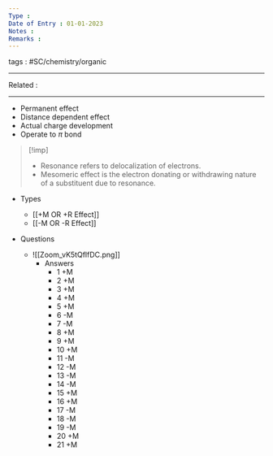 ```yaml
---
Type : 
Date of Entry : 01-01-2023
Notes : 
Remarks :  
---
```

 tags :  #SC/chemistry/organic 
 
---
Related :  

---

- Permanent effect
- Distance dependent effect
- Actual charge development
- Operate to $\pi$ bond
>[!imp]
>- Resonance refers to delocalization of electrons.
>- Mesomeric effect is the  electron donating or withdrawing nature of a substituent due to resonance.

- Types
	- [[+M OR +R Effect]]
	- [[-M OR -R Effect]]

- Questions
	- ![[Zoom_vK5tQflfDC.png]]
		- Answers
			- 1  +M
			- 2  +M
			- 3  +M
			- 4  +M
			- 5  +M
			- 6  -M
			- 7  -M
			- 8  +M
			- 9  +M
			- 10  +M
			- 11 -M
			- 12  -M
			- 13 -M
			- 14 -M
			- 15  +M
			- 16  +M
			- 17 -M
			- 18 -M
			- 19 -M
			- 20  +M
			- 21  +M